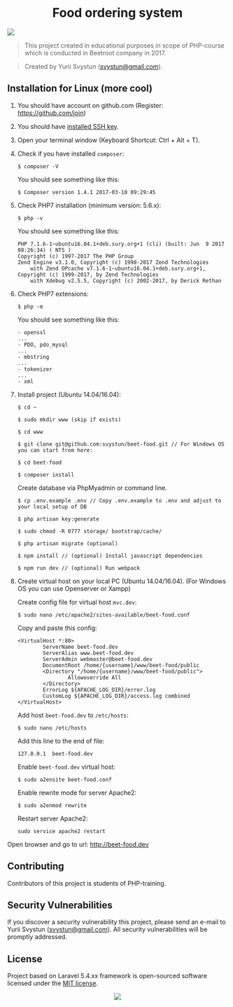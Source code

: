 <h1 align="center">Food ordering system</h1>

<img src="http://tour-v-bukovel.kiev.ua/wp-content/uploads/2015/01/%D0%A0%D0%B5%D1%81%D1%82%D0%BE%D1%80%D0%B0%D0%BD%D1%8B-%D0%91%D1%83%D0%BA%D0%BE%D0%B2%D0%B5%D0%BB%D1%8C.jpg">

> This project created in educational purposes in scope of PHP-course which is conducted in Beetroot company in 2017.

> Created by Yurii Svystun (svystun@gmail.com).

## Installation for Linux (more cool)

1. You should have account on github.com (Register: https://github.com/join)

2. You should have [installed SSH key](https://help.github.com/articles/adding-a-new-ssh-key-to-your-github-account/).

2. Open your terminal window (Keyboard Shortcut: Ctrl + Alt + T).

3. Check if you have installed `composer`:

    ``` 
    $ composer -V 
    ```
    You should see something like this:
    ``` 
    $ Composer version 1.4.1 2017-03-10 09:29:45
    ```
4. Check PHP7 installation (minimum version: 5.6.x):

    ``` 
    $ php -v 
    ```
    You should see something like this:
    ``` 
    PHP 7.1.6-1~ubuntu16.04.1+deb.sury.org+1 (cli) (built: Jun  9 2017 08:26:34) ( NTS )
    Copyright (c) 1997-2017 The PHP Group
    Zend Engine v3.1.0, Copyright (c) 1998-2017 Zend Technologies
        with Zend OPcache v7.1.6-1~ubuntu16.04.1+deb.sury.org+1, Copyright (c) 1999-2017, by Zend Technologies
        with Xdebug v2.5.5, Copyright (c) 2002-2017, by Derick Rethan
    ```
5. Check PHP7 extensions:
    
    ``` 
    $ php -m
    ```
    You should see something like this:
    ```
    - openssl
    ...
    - PDO, pdo_mysql
    ...
    - mbstring
    ...
    - tokenizer
    ...
    - xml
    ```
6. Install project (Ubuntu 14.04/16.04):

    ```
    $ cd ~
    
    $ sudo mkdir www (skip if exists)
    
    $ cd www
    
    $ git clone git@github.com:svystun/beet-food.git // For Windows OS you can start from here:
    
    $ cd beet-food
    
    $ composer install
    ```
    Create database via PhpMyadmin or command line.
    ```
    $ cp .env.example .env // Copy .env.example to .env and adjust to your local setup of DB
    
    $ php artisan key:generate
    
    $ sudo chmod -R 0777 storage/ bootstrap/cache/
    
    $ php artisan migrate (optional)
    
    $ npm install // (optional) Install javascript dependencies 
    
    $ npm run dev // (optional) Run webpack
    ```
7. Create virtual host on your local PC (Ubuntu 14.04/16.04). (For Windows OS you can use Openserver or Xampp)
    
    Create config file for virtual host `mvc.dev`:
    ```
    $ sudo nano /etc/apache2/sites-available/beet-food.conf
    ```
    Copy and paste this config:
    
    ```
    <VirtualHost *:80>
            ServerName beet-food.dev
            ServerAlias www.beet-food.dev
            ServerAdmin webmaster@beet-food.dev
            DocumentRoot /home/{username}/www/beet-food/public
            <Directory "/home/{username}/www/beet-food/public">
                    Allowoverride All
            </Directory>
            ErrorLog ${APACHE_LOG_DIR}/error.log
            CustomLog ${APACHE_LOG_DIR}/access.log combined
    </VirtualHost>
    ```
    Add host `beet-food.dev` to `/etc/hosts`:
    ```
    $ sudo nano /etc/hosts
    ```
    Add this line to the end of file:
    ```
    127.0.0.1  beet-food.dev
    ```
    Enable `beet-food.dev` virtual host:
    ```
    $ sudo a2ensite beet-food.conf
    ```
    Enable rewrite mode for server Apache2:
    ````
    $ sudo a2enmod rewrite
    ````
    Restart server Apache2:
    ````
    sudo service apache2 restart
    ````
    
Open browser and go to url: http://beet-food.dev

## Contributing

Contributors of this project is students of PHP-training.

## Security Vulnerabilities

If you discover a security vulnerability this project, please send an e-mail to Yurii Svystun (svystun@gmail.com). All security vulnerabilities will be promptly addressed.

## License

Project based on Laravel 5.4.xx framework is open-sourced software licensed under the [MIT license](http://opensource.org/licenses/MIT).

<p align="center"><a href="https://www.beetroot.se"><img src="https://beetroot.se/wp-content/uploads/2016/04/logo.svg"></a></p>